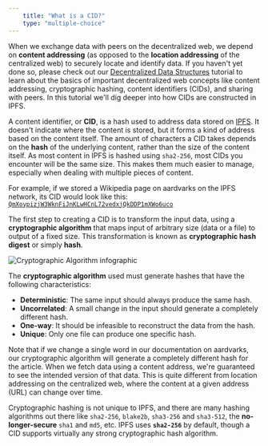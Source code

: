 ```yaml
---
    title: "What is a CID?"
    type: "multiple-choice"
---
```


When we exchange data with peers on the decentralized web, we depend on **content addressing** (as opposed to the **location addressing** of the centralized web) to securely locate and identify data. If you haven't yet done so, please check out our [Decentralized Data Structures](https://proto.school/#/data-structures/) tutorial to learn about the basics of important decentralized web concepts like content addressing, cryptographic hashing, content identifiers (CIDs), and sharing with peers. In this tutorial we'll dig deeper into how CIDs are constructed in IPFS.

A content identifier, or **CID**, is a hash used to address data stored on [IPFS](https://ipfs.io). It doesn't indicate where the content is stored, but it forms a kind of address based on the content itself. The amount of characters a CID takes depends on the **hash** of the underlying content, rather than the size of the content itself. As most content in IPFS is hashed using `sha2-256`, most CIDs you encounter will be the same size. This makes them much easier to manage, especially when dealing with multiple pieces of content.

For example, if we stored a Wikipedia page on aardvarks on the IPFS network, its CID would look like this:  [`QmXoypizjW3WknFiJnKLwHCnL72vedxjQkDDP1mXWo6uco`](https://ipfs.io/ipfs/QmXoypizjW3WknFiJnKLwHCnL72vedxjQkDDP1mXWo6uco/wiki/Aardvark.html)

The first step to creating a CID is to transform the input data, using a **cryptographic algorithm** that maps input of arbitrary size (data or a file) to output of a fixed size. This transformation is known as **cryptographic hash digest** or simply **hash**.

![Cryptographic Algorithm infographic](tutorial-assets/T0006L01-crypto-algo-256.png)

The **cryptographic algorithm** used must generate hashes that have the following characteristics:

- **Deterministic**: The same input should always produce the same hash.
- **Uncorrelated**: A small change in the input should generate a completely different hash.
- **One-way**: It should be infeasible to reconstruct the data from the hash.
- **Unique**: Only one file can produce one specific hash.

Note that if we change a single word in our documentation on aardvarks, our cryptographic algorithm will generate a completely different hash for the article. When we fetch data using a content address, we're guaranteed to see the intended version of that data. This is quite different from location addressing on the centralized web, where the content at a given address (URL) can change over time.

Cryptographic hashing is not unique to IPFS, and there are many hashing algorithms out there like `sha2-256`, `blake2b`, `sha3-256` and `sha3-512`, the **no-longer-secure** `sha1` and `md5`, etc. IPFS uses **`sha2-256`** by default, though a CID supports virtually any strong cryptographic hash algorithm.
